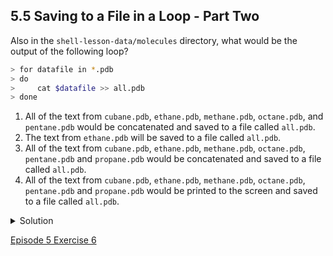 ## 5.5 Saving to a File in a Loop - Part Two

Also in the ```shell-lesson-data/molecules``` directory, what would be the output of the following loop?

```bash
> for datafile in *.pdb
> do
>     cat $datafile >> all.pdb
> done
```

1. All of the text from ```cubane.pdb```, ```ethane.pdb```, ```methane.pdb```, ```octane.pdb```, and ```pentane.pdb``` would be concatenated and saved to a file called ```all.pdb```.
2. The text from ```ethane.pdb``` will be saved to a file called ```all.pdb```.
3. All of the text from ```cubane.pdb```, ```ethane.pdb```, ```methane.pdb```, ```octane.pdb```, ```pentane.pdb``` and ```propane.pdb``` would be concatenated and saved to a file called ```all.pdb```.
4. All of the text from ```cubane.pdb```, ```ethane.pdb```, ```methane.pdb```, ```octane.pdb```, ```pentane.pdb``` and ```propane.pdb``` would be printed to the screen and saved to a file called ```all.pdb```.

<details>
  <summary>
Solution
  </summary>
  3 is the correct answer. <code>>></code> appends to a file, rather than overwriting it with the redirected output from a command. Given the output from the cat command has been redirected, nothing is printed to the screen.
</details>

[Episode 5 Exercise 6](episode5_ex6.md)
